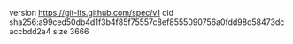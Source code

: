 version https://git-lfs.github.com/spec/v1
oid sha256:a99ced50db4d1f3b4f85f75557c8ef8555090756a0fdd98d58473dcaccbdd2a4
size 3666
